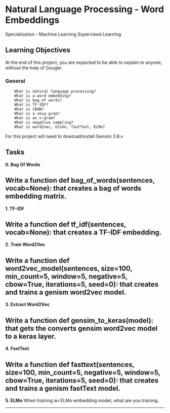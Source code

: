 # Natural Language Processing - Word Embeddings
Specialization - Machine Learning Supervised Learning


##  Learning Objectives

At the end of this project, you are expected to be able to explain to anyone, without the help of Google:

### **General**
```
    What is natural language processing?
    What is a word embedding?
    What is bag of words?
    What is TF-IDF?
    What is CBOW?
    What is a skip-gram?
    What is an n-gram?
    What is negative sampling?
    What is word2vec, GloVe, fastText, ELMo?
```

For this project will need to dowload/install Gensim 3.8.x

## Tasks

**0. Bag Of Words**

Write a function def bag_of_words(sentences, vocab=None):
that creates a bag of words embedding matrix.
---
**1. TF-IDF**

Write a function def tf_idf(sentences, vocab=None):
that creates a TF-IDF embedding.
---
**2. Train Word2Vec**

Write a function def word2vec_model(sentences, size=100, min_count=5,
window=5, negative=5, cbow=True, iterations=5, seed=0):
that creates and trains a genism word2vec model.
---
**3. Extract Word2Vec**

Write a function def gensim_to_keras(model): that
gets the converts  gensim word2vec model to a keras layer.
---
**4. FastText**

Write a function def fasttext(sentences, size=100, min_count=5,
negative=5, window=5, cbow=True, iterations=5, seed=0):
that creates and trains a genism fastText model.
---

**5. ELMo**
When training an ELMo embedding model, what are you training.

---


